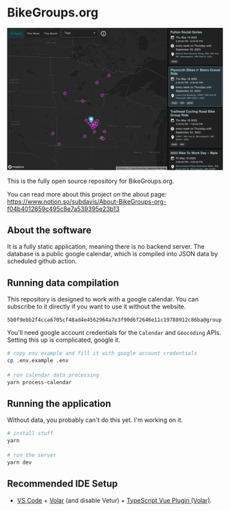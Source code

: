 # BikeGroups.org

![banner](docs/banner.png)

This is the fully open source repository for BikeGroups.org.

You can read more about this project on the about page: https://www.notion.so/subdavis/About-BikeGroups-org-f04b4012659c495c8e7a539395e23b13

## About the software

It is a fully static application, meaning there is no backend server.  The database is a public google calendar, which is compiled into JSON data by scheduled github action.

## Running data compilation

This repository is designed to work with a google calendar.  You can subscribe to it directly if you want to use it without the website.

```
5b0f9ebb2f4cca6705cf48ad4e4562964a7e3f90d6f2646e11c19788912c86ba@group.calendar.google.com
```

You'll need google account credentials for the `Calendar` and `Geocoding` APIs. Setting this up is complicated, google it.

```bash
# copy env example and fill it with google account credentials
cp .env.example .env

# run calendar data processing
yarn process-calendar
```

## Running the application

Without data, you probably can't do this yet.  I'm working on it.

```bash
# install stuff
yarn

# run the server
yarn dev
```

## Recommended IDE Setup

- [VS Code](https://code.visualstudio.com/) + [Volar](https://marketplace.visualstudio.com/items?itemName=Vue.volar) (and disable Vetur) + [TypeScript Vue Plugin (Volar)](https://marketplace.visualstudio.com/items?itemName=Vue.vscode-typescript-vue-plugin).


